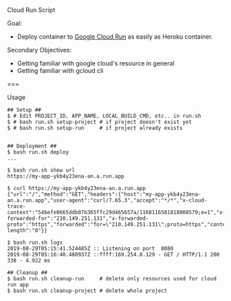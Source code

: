 Cloud Run Script

Goal:

- Deploy container to [Google Cloud Run](https://cloud.google.com/run/) as easily as Heroku container.

Secondary Objectives:

- Getting familiar with google cloud's resource in general
- Getting familiar with gcloud cli

===

Usage

```
## Setup ##
$ # Edit PROJECT_ID, APP_NAME, LOCAL_BUILD_CMD, etc.. in run.sh
$ # bash run.sh setup-project # if project doesn't exist yet
$ # bash run.sh setup-run     # if project already exists


## Deployment ##
$ bash run.sh deploy
...

$ bash run.sh show url
https://my-app-ykb4y23ena-an.a.run.app

$ curl https://my-app-ykb4y23ena-an.a.run.app
{"url":"/","method":"GET","headers":{"host":"my-app-ykb4y23ena-an.a.run.app","user-agent":"curl/7.65.3","accept":"*/*","x-cloud-trace-context":"54befe0665ddb07b365ffc29d465657a/1168116581818008579;o=1","x-forwarded-for":"210.149.251.131","x-forwarded-proto":"https","forwarded":"for=\"210.149.251.131\";proto=https","content-length":"0"}}

$ bash run.sh logs
2019-08-29T05:15:41.524485Z :: Listening on port  8080
2019-08-29T05:16:40.480937Z ::ffff:169.254.8.129 - GET / HTTP/1.1 200 338 - 4.922 ms

## Cleanup ##
$ bash run.sh cleanup-run     # delete only resources used for cloud run app
$ bash run.sh cleanup-project # delete whole project
```
